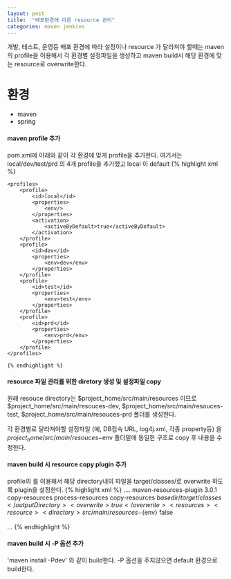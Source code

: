 ```yaml
---
layout: post
title:  "배포환경에 따른 resource 관리"
categories: maven jenkins
---
```

개발, 테스트, 운영등 배포 환경에 따라 설정이나 resource 가 달라져야 할때는 maven의 profile을 이용해서 
각 환경별 설정파일을 생성하고 maven build시 해당 환경에 맞는 resource로 overwrite한다.

# 환경
* maven
* spring

#### maven profile 추가
pom.xml에 아래와 같이  각 환경에 맞게 profile을 추가한다. 
여기서는 local/dev/test/prd 의 4개 profile을 추가했고 local 이 default
    {% highlight xml %}
        	
	<profiles>
        <profile>
            <id>local</id>
            <properties>
                <env/>
            </properties>
            <activation>
            	<activeByDefault>true</activeByDefault>
            </activation>
        </profile>
        <profile>
            <id>dev</id>
            <properties>
                <env>dev</env>
            </properties>
        </profile>
        <profile>
            <id>test</id>
            <properties>
                <env>test</env>
            </properties>
        </profile>
        <profile>
            <id>prd</id>
            <properties>
                <env>prd</env>
            </properties>
        </profile>
	</profiles>
	
    {% endhighlight %}

	
#### resource 파일 관리를 위한 diretory 생성 및 설정파일 copy
 원래 resouce directory는 $project_home/src/main/resources 이므로 $project_home/src/main/resouces-dev, $project_home/src/main/resouces-test, $project_home/src/main/resouces-prd 폴더를 생성한다.
 
 각 환경별로 달라져야할 설정파일 (예, DB접속 URL,  log4j.xml, 각종 property등) 을 $project_home/src/main/resouces-$env 폴더밑에 동일한 구조로 copy 후 내용을 수정한다.
 
 
#### maven build 시 resource copy plugin 추가
 profile의 <env> 를 이용해서 해당 directory내의 파일을 target/classes/로 overwrite 하도록 plugin을 설정한다.
     {% highlight xml %}
        	<build>
			....
 		<plugins>
			 <plugin>
		        <artifactId>maven-resources-plugin</artifactId>
		        <version>3.0.1</version>
		        <executions>
		          <execution>
		            <id>copy-resources</id>
		            <phase>process-resources</phase>
		            <goals>
		              <goal>copy-resources</goal>
		            </goals>
		            <configuration>
		              <outputDirectory>${basedir}/target/classes</outputDirectory>
		              <overwrite>true</overwrite>
		              <resources>          
		                  <resource>
			                <directory>src/main/resources-${env}</directory>
			                <filtering>false</filtering>
		                </resource>
		              </resources>              
		            </configuration>            
		          </execution>
		        </executions>
		      </plugin>
			  ...
     {% endhighlight %}
 
 
#### maven build 시 -P 옵션 추가
'maven install -Pdev'  와 같이 build한다. -P 옵션을 주지않으면 default 환경으로 build한다.
 

	 